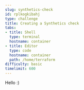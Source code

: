 ```yaml
---
slug: synthetics-check
id: rplkogkibahj
type: challenge
title: Creating a Synthetics check
tabs:
- title: Shell
  type: terminal
  hostname: container
- title: Editor
  type: code
  hostname: container
  path: /home/terraform
difficulty: basic
timelimit: 600
---
```

Hello :)
